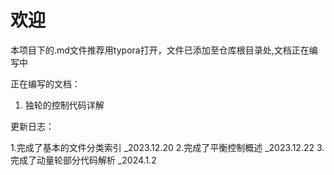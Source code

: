 # 欢迎

本项目下的.md文件推荐用typora打开，文件已添加至仓库根目录处,文档正在编写中



正在编写的文档：

1. 独轮的控制代码详解



更新日志：

1.完成了基本的文件分类索引 _2023.12.20
2.完成了平衡控制概述 _2023.12.22
3.完成了动量轮部分代码解析 _2024.1.2

